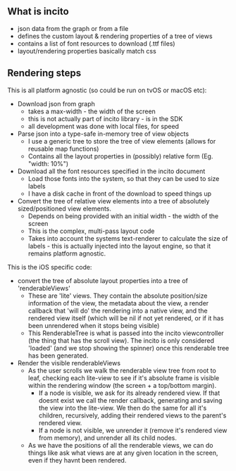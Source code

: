 ## What is incito
- json data from the graph or from a file
- defines the custom layout & rendering properties of a tree of views
- contains a list of font resources to download (.ttf files)
- layout/rendering properties basically match css

## Rendering steps
This is all platform agnostic (so could be run on tvOS or macOS etc):

- Download json from graph
	- takes a max-width - the width of the screen
	- this is not actually part of incito library - is in the SDK
	- all development was done with local files, for speed
- Parse json into a type-safe in-memory tree of view objects
	- I use a generic tree to store the tree of view elements (allows for reusable map functions)
	- Contains all the layout properties in (possibly) relative form (Eg. "width: 10%")
- Download all the font resources specified in the incito document
	- Load those fonts into the system, so that they can be used to size labels
	- I have a disk cache in front of the download to speed things up
- Convert the tree of relative view elements into a tree of absolutely sized/positioned view elements.
	- Depends on being provided with an initial width - the width of the screen
	- This is the complex, multi-pass layout code
	- Takes into account the systems text-renderer to calculate the size of labels - this is actually injected into the layout engine, so that it remains platform agnostic.


This is the iOS specific code:

- convert the tree of absolute layout properties into a tree of 'renderableViews'
	- These are 'lite' views. They contain the absolute position/size information of the view, the metadata about the view, a render callback that 'will do' the rendering into a native view, and the rendered view itself (which will be nil if not yet rendered, or if it has been unrendered when it stops being visible)
	- This RenderableTree is what is passed into the incito viewcontroller (the thing that has the scroll view). The incito is only considered 'loaded' (and we stop showing the spinner) once this renderable tree has been generated.
- Render the visible renderableViews
	- As the user scrolls we walk the renderable view tree from root to leaf, checking each lite-view to see if it's absolute frame is visible within the rendering window (the screen + a top/bottom margin). 
		- If a node is visible, we ask for its already rendered view. If that doesnt exist we call the render callback, generating and saving the view into the lite-view. We then do the same for all it's children, recursively, adding their rendered views to the parent's rendered view.
		- If a node is not visible, we unrender it (remove it's rendered view from memory), and unrender all its child nodes.
	- As we have the positions of all the renderable views, we can do things like ask what views are at any given location in the screen, even if they havnt been rendered.

